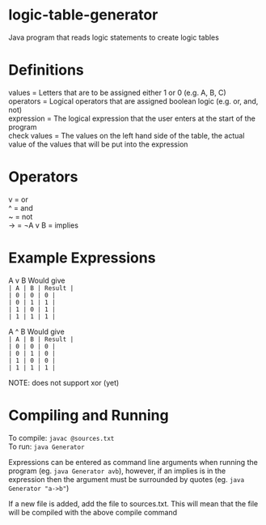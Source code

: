 # logic-table-generator
Java program that reads logic statements to create logic tables

# Definitions
values = Letters that are to be assigned either 1 or 0 (e.g. A, B, C)  
operators = Logical operators that are assigned boolean logic (e.g. or, and, not)  
expression = The logical expression that the user enters at the start of the program  
check values = The values on the left hand side of the table, the actual value of the values that will be put into the expression

# Operators
v = or  
^ = and  
~ = not  
-> = ¬A v B = implies

# Example Expressions
A v B Would give  
`| A | B | Result |`  
`| 0 | 0 | 0 |`  
`| 0 | 1 | 1 |`  
`| 1 | 0 | 1 |`  
`| 1 | 1 | 1 |`  

A ^ B Would give  
`| A | B | Result |`  
`| 0 | 0 | 0 |`  
`| 0 | 1 | 0 |`  
`| 1 | 0 | 0 |`  
`| 1 | 1 | 1 |`  

NOTE: does not support xor (yet)

# Compiling and Running
To compile: `javac @sources.txt`  
To run: `java Generator`


Expressions can be entered as command line arguments when running the program (eg. `java Generator avb`), however, if an implies is in the expression then the argument must be surrounded by quotes (eg. `java Generator "a->b"`)


If a new file is added, add the file to sources.txt. This will mean that the file will be compiled with the above compile command